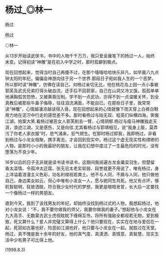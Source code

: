 # 杨过_◎林一

杨过

杨过

◎林一

从13岁开始读武侠书，书中的人物千千万万，我只爱金庸笔下的杨过一人，始终未变。记得初读“神雕”是在初入中学之时，那时孤僻到极点。

现在回想起来，觉得当时自己再傻不过，在那个嘻嘻哈哈快乐非凡，如早晨八九点钟太阳的年纪，偏偏会神游向往于另一个世界.那段日子宛如我人生的一个恶梦。所以那时读“神雕”，仿佛在读自己，对杨过亲切无比，他在桃花岛上因一点小事被郭芙及武氏兄弟打得头破血流，还手后不回郭家，自己在山洞又冷又饿，孤孤单单地满胸孤苦怨愤，又被黄蓉压制，学不到一点武功，亦得不到一点温暖关怀，到全真教后被那些牛鼻子侮辱，往往泪流满面，不能自已。在那些日子里，我常常读“神雕”，心情越凄凉越读得入骨。现在回想起来的心情就像下雨天穿上白裤白鞋用力地在泥泞中行走的感觉差不多。那时看杨过与陆无双、程英们纵横四海，笑傲江湖，拍案大笑.看杨过被恶女人郭芙削去一臂，心情阴郁.杨过与瘦马神雕独走天涯，浪迹江湖，又是感伤，又是向往.尤其看杨过与郭靖相见，说“我身上脏，莫弄污了你老人家衣服”时，悲气涌来，狂气顿生。在那时杨过即我，我即杨过，非看到杨过与小龙女相聚，携手离去，才会回到现实中。杨过这个虚无现实性和缥缈的人物，是那时小小的我最好的朋友，让我在幻想中度过了一生最危险的时光，没有堕落为不良少年。

16岁以后的日子无非就是读书读书读书，这期间我阅遍古龙金庸梁羽生，但楚留香太滥情、令孤冲太迂腐、张无忌太老实软弱、段誉就更不用说了，唯有杨过，身上洋溢着浪漫主义色彩，功名利禄视若粪土。他不与人同，不屑与人同，他只做他自己，身边美女如云，但心中唯有小龙女一人，愿与她同生共死。他又有点坏，够机智聪明，狂放洒脱，符合我少女时代的梦想，我更是暗暗发誓，长大后一定要找一个像杨过一样的男朋友。

直到今天，我到了该找男友的年纪，却始终没找到杨过式的人物，我想起杨过，他对小龙女说：“不，我不要你做我的师父，我要你做我的妻子。”想起他与小龙女在九大高手、无数蒙古武士虎视眈眈下缠绵互怜，将所有强敌全都视若无物，爱到极致，死又算什么？爱人非完璧又算得上什么？他只要现在，实实在在地与爱侣在一起，死寂如古墓也好，险恶如江湖也好，他只要与小龙女在一起。就胜过在天堂。杨过，真不愧是我十余年的好友，他的真气度、真潇洒、真情意、真智慧，现实生活中少有男子可比得上他。

(1998.8.3)